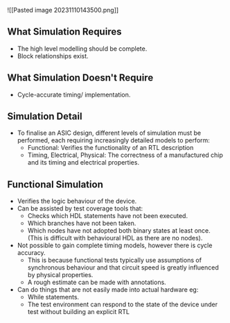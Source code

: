 ![[Pasted image 20231110143500.png]]
## What Simulation Requires
* The high level modelling should be complete.
* Block relationships exist.

## What Simulation Doesn't Require
* Cycle-accurate timing/ implementation.

## Simulation Detail 
* To finalise an ASIC design, different levels of simulation must be performed, each requiring increasingly detailed models to perform:
	* Functional: Verifies the functionality of an RTL description
	* Timing, Electrical, Physical: The correctness of a manufactured chip and its timing and electrical properties. 

## Functional Simulation 
* Verifies the logic behaviour of the device. 
* Can be assisted by test coverage tools that: 
	* Checks which HDL statements have not been executed.
	* Which branches have not been taken. 
	* Which nodes have not adopted both binary states at least once. (This is difficult with behavioural HDL as there are no nodes).
* Not possible to gain complete timing models, however there is cycle accuracy.
	* This is because functional tests typically use assumptions of synchronous behaviour and that circuit speed is greatly influenced by physical properties.
	* A rough estimate can be made with annotations.
* Can do things that are not easily made into actual hardware eg: 
	* While statements. 
	* The test environment can respond to the state of the device under test without building an explicit RTL 
